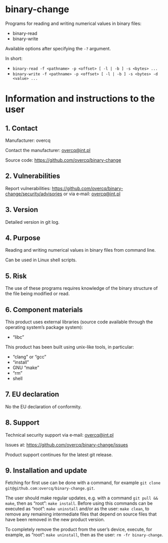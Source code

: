 # binary-change

Programs for reading and writing numerical values in binary files:

* binary-read
* binary-write

Available options after specifying the `-?` argument.

In short:

* `binary-read -f <pathname> -p <offset> [ -l | -b ] -s <bytes> ...`
* `binary-write -f <pathname> -p <offset> [ -l | -b ] -s <bytes> -d <value> ...`

# Information and instructions to the user

## 1. Contact

Manufacturer: overcq

Contact the manufacturer: overcq@int.pl

Source code: https://github.com/overcq/binary-change

## 2. Vulnerabilities

Report vulnerabilities: https://github.com/overcq/binary-change/security/advisories or via e‐mail: overcq@int.pl

## 3. Version

Detailed version in git log.

## 4. Purpose

Reading and writing numerical values in binary files from command line.

Can be used in Linux shell scripts.

## 5. Risk

The use of these programs requires knowledge of the binary structure of the file being modified or read.

## 6. Component materials

This product uses external libraries (source code available through the operating systemʼs package system):

* “libc”

This product has been built using unix-like tools, in particular:

* “clang” or “gcc”
* “install”
* GNU “make”
* “rm”
* shell

## 7. EU declaration

No the EU declaration of conformity.

## 8. Support

Technical security support via e‐mail: overcq@int.pl

Issues at: https://github.com/overcq/binary-change/issues

Product support continues for the latest git release.

## 9. Installation and update

Fetching for first use can be done with a command, for example `git clone git@github.com:overcq/binary-change.git`.

The user should make regular updates, e.g. with a command `git pull && make`, then as “root”: `make install`.
Before using this commands can be executed as “root”: `make uninstall` and/or as the user: `make clean`, to remove any remaining intermediate files that depend on source files that have been removed in the new product version.

To completely remove the product from the userʼs device, execute, for example, as “root”: `make uninstall`, then as the user: `rm -fr binary-change`.
